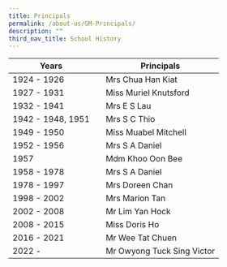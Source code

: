 ```yaml
---
title: Principals
permalink: /about-us/GM-Principals/
description: ""
third_nav_title: School History
---
```



| Years |  | Principals |
| -------- | -------- | -------- |
| 1924 - 1926    |      | Mrs Chua Han Kiat    |
| 1927 - 1931    |      | Miss Muriel Knutsford    |
| 1932 - 1941    |      | Mrs E S Lau    |
| 1942 - 1948, 1951    |      | Mrs S C Thio  |
| 1949 - 1950    |      | Miss Muabel Mitchell    |
| 1952 - 1956    |      | Mrs S A Daniel   |
| 1957    |      | Mdm Khoo Oon Bee   |
| 1958 - 1978    |      | Mrs S A Daniel    |
| 1978 - 1997    |      | Mrs Doreen Chan    |
| 1998 - 2002    |      | Mrs Marion Tan    |
| 2002 - 2008    |      | Mr Lim Yan Hock    |
| 2008 - 2015    |      | Miss Doris Ho    |
| 2016 - 2021    |      | Mr Wee Tat Chuen    |
| 2022 -     |      | Mr Owyong Tuck Sing Victor    |